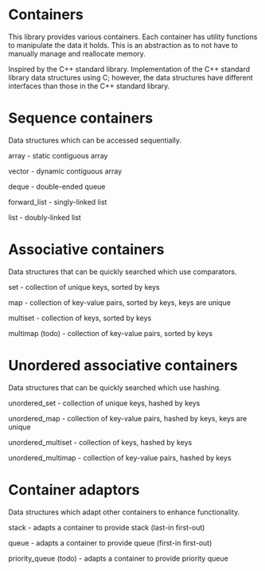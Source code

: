 # Containers
This library provides various containers. Each container has utility functions to manipulate the data it holds. This is an abstraction as to not have to manually manage and reallocate memory. 

Inspired by the C++ standard library. Implementation of the C++ standard library data structures using C; however, the data structures have different interfaces than those in the C++ standard library.

# Sequence containers
Data structures which can be accessed sequentially.
<p> array - static contiguous array
<p> vector - dynamic contiguous array
<p> deque - double-ended queue
<p> forward_list - singly-linked list
<p> list - doubly-linked list

# Associative containers
Data structures that can be quickly searched which use comparators.
<p> set - collection of unique keys, sorted by keys
<p> map - collection of key-value pairs, sorted by keys, keys are unique
<p> multiset - collection of keys, sorted by keys
<p> multimap (todo) - collection of key-value pairs, sorted by keys

# Unordered associative containers
Data structures that can be quickly searched which use hashing.
<p> unordered_set - collection of unique keys, hashed by keys
<p> unordered_map - collection of key-value pairs, hashed by keys, keys are unique
<p> unordered_multiset - collection of keys, hashed by keys
<p> unordered_multimap - collection of key-value pairs, hashed by keys

# Container adaptors
Data structures which adapt other containers to enhance functionality.
<p> stack - adapts a container to provide stack (last-in first-out)
<p> queue - adapts a container to provide queue (first-in first-out)
<p> priority_queue (todo) - adapts a container to provide priority queue
